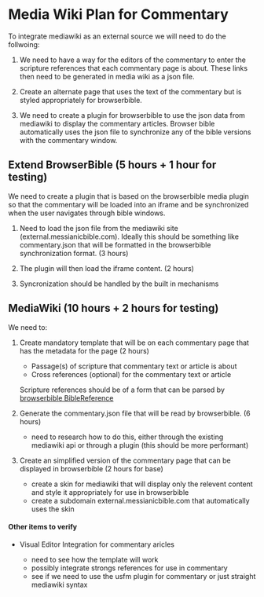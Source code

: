 # Media Wiki Plan for Commentary

To integrate mediawiki as an external source we will need to do the follwoing:


1. We need to have a way for the editors of the commentary to enter the scripture references that each commentary page is about. These links then need to be generated in media wiki as a json file. 

2. Create an alternate page that uses the text of the commentary but is styled appropriately for browserbible.

3. We need to create a plugin for browserbible to use the json data from mediawiki to display the commentary articles. Browser bible automatically uses the json file to synchronize any of the bible versions with the commentary window.






## Extend BrowserBible (5 hours + 1 hour for testing)

We need to create a plugin that is based on the browserbible media plugin so that the commentary will be loaded into an iframe and be synchronized when the user navigates through bible windows.

1. Need to load the json file from the mediawiki site (external.messianicbible.com). Ideally this should be something like commentary.json that will be formatted in the browserbible synchronization format. (3 hours)

2. The plugin will then load the iframe content. (2 hours)

3. Syncronization should be handled by the built in mechanisms


## MediaWiki (10 hours + 2 hours for testing)

We need to:

1. Create mandatory template that will be on each commentary page that has the metadata for the page (2 hours)

	* Passage(s) of scripture that commentary text or article is about
	* Cross references (optional) for the commentary text or article

	Scripture references should be of a form that can be parsed by [browserbible BibleReference](app/js/bible/bible.reference.js)


2. Generate the commentary.json file that will be read by browserbible. (6 hours)

	* need to research how to do this, either through the existing mediawiki api or through a plugin (this should be more performant)

3. Create an simplified version of the commentary page that can be displayed in browserbible (2 hours for base)

	* create a skin for mediawiki that will display only the relevent content and style it appropriately for use in browserbible
	* create a subdomain external.messianicbible.com that automatically uses the skin




#### Other items to verify

* Visual Editor Integration for commentary aricles

	* need to see how the template will work
	* possibly integrate strongs references for use in commentary
	* see if we need to use the usfm plugin for commentary or just straight mediawiki syntax